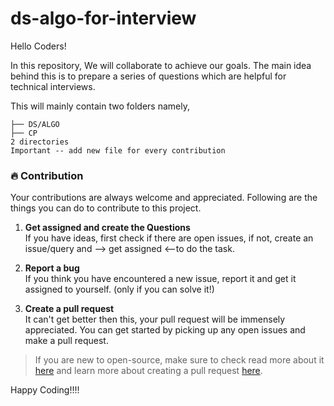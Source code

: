 # ds-algo-for-interview
Hello Coders!

In this repository, We will collaborate to achieve our goals.
The main idea behind this is to prepare a series of questions which are helpful for technical interviews.

This will mainly contain two folders namely, 
```
├── DS/ALGO
├── CP
2 directories
Important -- add new file for every contribution

```
 ###  :fire: Contribution

 Your contributions are always welcome and appreciated. Following are the things you can do to contribute to this project.
 
 1. **Get assigned and create the Questions** <br>
 If you have ideas, first check if there are open issues, if not, create an issue/query and --> get assigned <--to do the task.
 
 2. **Report a bug** <br>
 If you think you have encountered a new issue, report it and get it assigned to yourself. (only if you can solve it!)

 3. **Create a pull request** <br>
 It can't get better then this, your pull request will be immensely appreciated. You can get started by picking up any open issues and make a pull request.

 > If you are new to open-source, make sure to check read more about it [here](https://www.digitalocean.com/community/tutorial_series/an-introduction-to-open-source) and learn more about creating a pull request [here](https://www.digitalocean.com/community/tutorials/how-to-create-a-pull-request-on-github).
 
Happy Coding!!!!
